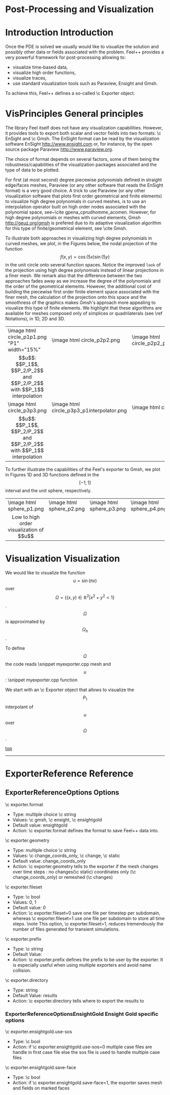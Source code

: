 Post-Processing and Visualization
=================================


  # Introduction Introduction

  Once the PDE is solved we usually would like to
  visualize the solution and possibly other data or fields associated
  with the problem. Feel++ provides a very powerful framework for
  post-processing allowing to:
  * visualize time-based data,
  * visualize high order functions,
  * visualize traces,
  * use standard visualization tools such as Paraview, Ensight and Gmsh.

  To achieve this, Feel++ defines a so-called \c Exporter object.

  # VisPrinciples General principles

  The library Feel itself does not have any visualization
  capabilities. However, it provides tools to export both scalar and
  vector fields into two formats: \c EnSight and \c Gmsh. The EnSight format
  can be read by the visualization software EnSight
  http://www.ensight.com or, for instance, by the open source package
  Paraview http://www.paraview.org.

  The choice of format depends on several factors, some of them being
  the robustness/capabilities of the visualization packages associated
  and the type of data to be plotted.

  For first (at most second) degree piecewise polynomials defined in
  straight edge/faces meshes, Paraview (or any other software that
  reads the EnSight format) is a very good choice. A trick to use
  Paraview (or any other visualization software that plots first order
  geometrical and finite elements) to visualize high degree
  polynomials in curved meshes, is to use an interpolation operator
  built on high order nodes associated with the polynomial space,
  see~\cite gpena_cprudhomme_acomen. However, for high degree
  polynomials or meshes with curved elements,
  Gmsh http://geuz.org/gmsh is prefered due to its
  adaptive visualization algorithm for this type of finite/geometrical
  element, see \cite Gmsh.

  To illustrate both approaches in visualizing high degree polynomials
  in curved meshes, we plot, in the Figures below, the nodal
  projection of the function $$f(x,y)=\cos(5x) \sin(5y)$$ in the
  unit circle onto several function spaces. Notice the improved
  ``look`` of the projection using high degree polynomials instead of
  linear projections in a finer mesh. We remark also that the
  difference between the two approaches fades away as we increase the
  degree of the polynomials and the order of the geometrical
  elements. However, the additional cost of building the piecewise
  first order finite element space associated with the finer mesh, the
  calculation of the projection onto this space and the smoothness of
  the graphics makes Gmsh's approach more appealing to visualize this
  type of finite elements. We highlight that these algorithms are
  available for meshes composed only of simplices or quadrilaterals
  (see \ref Notations), in 1D, 2D and 3D.

  <center>
  <table border=0px>
  <tr>
  <td width="15%">\image html circle_p1p1.png "P1" width="15%"</td>
  <td width="15%">\image html circle_p2p2.png</td>
  <td width="15%">\image html circle_p2p2_p1interpolator.png</td>
  </tr>
  <tr>
  <td><center>$$u$$: $$P_1$$, $$P_2/P_2$$ and  $$P_2/P_2$$ with $$P_1$$ interpolation </center></td>
  </tr>
  <tr>
  <td width="15%">\image html circle_p3p3.png</td>
  <td width="15%">\image html circle_p3p3_p1interpolator.png</td>
  <td width="15%">\image html circle_p4p4.png</td>
  <td width="15%">\image html circle_p4p4_p1interpolator.png</td>
  <td width="15%">\image html circle_p5p5.png</td>
  <td width="15%">\image html circle_p5p5_p1interpolator.png</td>
  </tr>
  <tr>
  <td><center>$$u$$: $$P_1$$, $$P_2/P_2$$ and  $$P_2/P_2$$ with $$P_1$$ interpolation </center></td>
  </tr>
  </table>
  </center>


  To further illustrate the capabilities of the Feel's exporter to
  Gmsh, we plot in Figures 1D and 3D functions defined in the $$[-1,1]$$
  interval and the unit sphere, respectively.

  <center>
  <table border=0px>
  <tr>
  <td width="15%">\image html sphere_p1.png</td>
  <td width="15%">\image html sphere_p2.png</td>
  <td width="15%">\image html sphere_p3.png</td>
  <td width="15%">\image html sphere_p4.png</td>
  </tr>
  <tr>
  <td><center>Low to high order visualization of $$u$$</center></td>
  </tr>
  </table>
  </center>

  # Visualization Visualization

  We would like to visualize the function $$u=\sin(\pi x)$$ over
  $$\Omega=\{(x,y) \in \mathbb{R}^2 | x^2 + y^2 < 1\}$$. $$\Omega$$
  is approximated by $$\Omega_h$$.

  To define $$\Omega$$ the code reads
  \snippet myexporter.cpp mesh
and $$u$$ :
  \snippet myexporter.cpp function

  We start with an \c Exporter object that allows to visualize the $$P_1$$ interpolant of $$u$$ over $$\Omega$$.


  <a href="#" class="top">top</a>
  <hr>

  # ExporterReference Reference

  ## ExporterReferenceOptions Options

   \c exporter.format
  * Type: multiple choice \c string
  * Values: \c gmsh, \c ensight, \c ensightgold
  * Default value: ensightgold
  * Action: \c exporter.format defines the format to save Feel++ data into.

   \c exporter.geometry
  * Type: multiple choice \c string
  * Values: \c change_coords_only, \c change, \c  static
  * Default value: change_coords_only
  * Action: \c exporter.geometry tells to the exporter if the mesh changes over time steps : no
  changes(\c static) coordinates only (\c change_coords_only) or remeshed (\c changes)

   \c exporter.fileset
  * Type: \c bool
  * Values: 0, 1
  * Default value: 0
  * Action: \c exporter.fileset=0 save one file per timestep per subdomain,  whereas \c exporter.fileset=1 use one file per subdomain to store all time
  steps. \note This option, \c exporter.fileset=1, reduces tremendously the number of files generated for transient simulations.

   \c exporter.prefix
  * Type: \c string
  * Default Value: <empty string>
  * Action: \c exporter.prefix defines the prefix to be user by the exporter. It is especially useful when using multiple exporters and avoid name collision.

   \c exporter.directory
  * Type: string
  * Default Value: results
  * Action: \c exporter.directory tells where to export the results to

  ### ExporterReferenceOptionsEnsightGold Ensight Gold specific options

   \c exporter.ensightgold.use-sos
  * Type: \c bool
  * Action: if \c exporter.ensightgold.use-sos=0 multiple case files are handle in first case file else the sos file is used to handle multiple case files

   \c exporter.ensightgold.save-face
  * Type: \c bool
  * Action: if \c exporter.ensightgold.save-face=1, the exporter saves mesh and fields on marked faces

